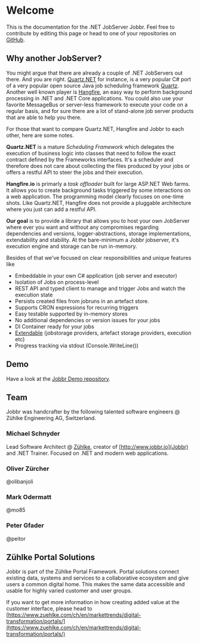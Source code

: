 # Welcome
This is the documentation for the .NET JobServer Jobbr. Feel free to contribute by editing this page or head to one of your repositories on [GitHub](https://github.com/JobbrIO).

## Why another JobServer?
You might argue that there are already a couple of .NET JobServers out there. And you are right. [Quartz.NET](https://www.quartz-scheduler.net/) for instance, is a very popular C# port of a very popular open source Java job scheduling framework [Quartz](http://www.quartz-scheduler.org/). Another well known player is [Hangfire](https://www.hangfire.io/), an easy way to perform background processing in .NET and .NET Core applications. You could also use your favorite MessageBus or server-less framework to execute your code on a regular basis, and for sure there are a lot of stand-alone job server products that are able to help you there.

For those that want to compare Quartz.NET, Hangfire and Jobbr to each other, here are some notes.

**Quartz.NET** is a mature *Scheduling Framework* which delegates the execution of business logic into classes that need to follow the exact contract defined by the Frameworks interfaces. It's a scheduler and therefore does not care about collecting the files produced by your jobs or offers a restful API to steer the jobs and their execution.

**Hangfire.io** is primarly a *task offloader* built for large ASP.NET Web farms. It allows you to create background tasks triggered by some interactions on a web application. The programming model clearly focuses on one-time shots. Like Quartz.NET, Hangfire does not provide a pluggable architecture where you just can add a restful API.

**Our goal** is to provide a library that allows you to host your own JobServer where ever you want and without any compromises regarding dependencies and versions, logger-abstractions, storage implementations, extendability and stability. At the bare-minimum a Jobbr jobserver, it's execution engine and storage can be run in-memory. 

Besides of that we've focused on clear responsibilities and unique features like

* Embeddable in your own C# application (job server and executor)
* Isolation of Jobs on process-level
* REST API and typed client to manage and trigger Jobs and watch the execution state
* Persists created files from jobruns in an artefact store.
* Supports CRON expressions for recurring triggers
* Easy testable supported by in-memory stores
* No additional dependencies or version issues for your jobs
* DI Container ready for your jobs
* [Extendable](../dev/extend.html) (jobstorage providers, artefact storage providers, execution etc)
* Progress tracking via stdout (Console.WriteLine())


## Demo
Have a look at the [Jobbr Demo repository](https://github.com/jobbrIO/jobbr-demo).

## Team
Jobbr was handcrafter by the following talented software engineers @ Zühlke Engineering AG, Switzerland.

### Michael Schnyder
Lead Software Architect @ [Zühlke](https://www.zuehlke.com/ch/de/), creator of [http://www.jobbr.io](Jobbr) and .NET Trainer. Focused on .NET and modern web applications.

### Oliver Zürcher
@olibanjoli

### Mark Odermatt
@mo85

### Peter Gfader
@peitor

## Zühlke Portal Solutions
Jobbr is part of the Zühlke Portal Framework. Portal solutions connect existing data, systems and services to a collaborative ecosystem and give users a common digital home. This makes the same data accessible and usable for highly varied customer and user groups.

If you want to get more information in how creating added value at the customer interface, please head to [https://www.zuehlke.com/ch/en/markettrends/digital-transformation/portals/](https://www.zuehlke.com/ch/en/markettrends/digital-transformation/portals/)
